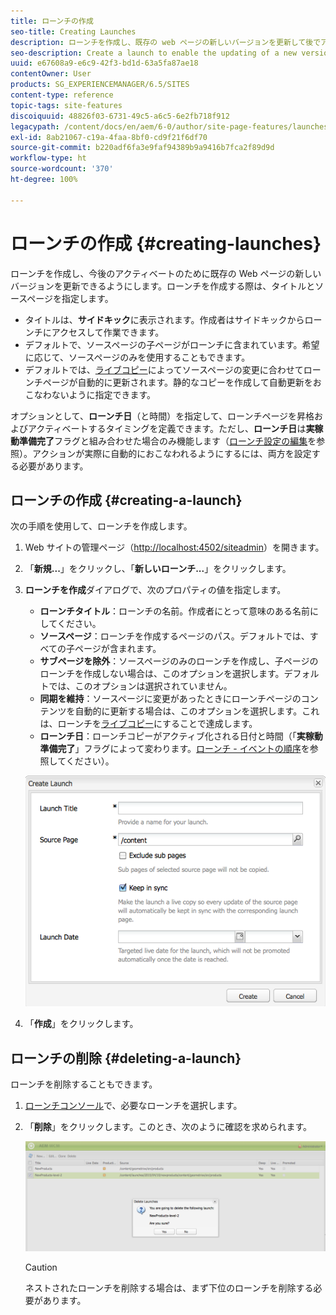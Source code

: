 ```yaml
---
title: ローンチの作成
seo-title: Creating Launches
description: ローンチを作成し、既存の web ページの新しいバージョンを更新して後でアクティブ化できるようにします。ローンチを作成するとき、タイトルとソースページを指定します。
seo-description: Create a launch to enable the updating of a new version of existing web pages for future activation. When you create a Launch, you specify a title and the source page.
uuid: e67608a9-e6c9-42f3-bd1d-63a5fa87ae18
contentOwner: User
products: SG_EXPERIENCEMANAGER/6.5/SITES
content-type: reference
topic-tags: site-features
discoiquuid: 48826f03-6731-49c5-a6c5-6e2fb718f912
legacypath: /content/docs/en/aem/6-0/author/site-page-features/launches
exl-id: 8ab21067-c19a-4faa-8bf0-cd9f21f6df70
source-git-commit: b220adf6fa3e9faf94389b9a9416b7fca2f89d9d
workflow-type: ht
source-wordcount: '370'
ht-degree: 100%

---
```


# ローンチの作成 {#creating-launches}

ローンチを作成し、今後のアクティベートのために既存の Web ページの新しいバージョンを更新できるようにします。ローンチを作成する際は、タイトルとソースページを指定します。

* タイトルは、**サイドキック**&#x200B;に表示されます。作成者はサイドキックからローンチにアクセスして作業できます。
* デフォルトで、ソースページの子ページがローンチに含まれています。希望に応じて、ソースページのみを使用することもできます。
* デフォルトでは、[ライブコピー](/help/sites-administering/msm.md)によってソースページの変更に合わせてローンチページが自動的に更新されます。静的なコピーを作成して自動更新をおこなわないように指定できます。

オプションとして、**ローンチ日**（と時間）を指定して、ローンチページを昇格およびアクティベートするタイミングを定義できます。ただし、**ローンチ日**&#x200B;は&#x200B;**実稼動準備完了**&#x200B;フラグと組み合わせた場合のみ機能します（[ローンチ設定の編集](/help/sites-classic-ui-authoring/classic-launches-editing.md#editing-a-launch-configuration)を参照）。アクションが実際に自動的におこなわれるようにするには、両方を設定する必要があります。

## ローンチの作成 {#creating-a-launch}

次の手順を使用して、ローンチを作成します。

1. Web サイトの管理ページ（[http://localhost:4502/siteadmin](http://localhost:4502/siteadmin)）を開きます。
1. 「**新規...**」をクリックし、「**新しいローンチ...**」をクリックします。
1. **ローンチを作成**&#x200B;ダイアログで、次のプロパティの値を指定します。

   * **ローンチタイトル**：ローンチの名前。作成者にとって意味のある名前にしてください。
   * **ソースページ**：ローンチを作成するページのパス。デフォルトでは、すべての子ページが含まれます。
   * **サブページを除外**：ソースページのみのローンチを作成し、子ページのローンチを作成しない場合は、このオプションを選択します。デフォルトでは、このオプションは選択されていません。
   * **同期を維持**：ソースページに変更があったときにローンチページのコンテンツを自動的に更新する場合は、このオプションを選択します。これは、ローンチを[ライブコピー](/help/sites-administering/msm.md)にすることで達成します。
   * **ローンチ日**：ローンチコピーがアクティブ化される日付と時間（「**実稼動準備完了**」フラグによって変わります。[ローンチ - イベントの順序](/help/sites-authoring/launches.md#launches-the-order-of-events)を参照してください）。

   ![chlimage_1-99](assets/chlimage_1-99a.png)

1. 「**作成**」をクリックします。

## ローンチの削除 {#deleting-a-launch}

ローンチを削除することもできます。

1. [ローンチコンソール](/help/sites-classic-ui-authoring/classic-launches.md)で、必要なローンチを選択します。
1. 「**削除**」をクリックします。このとき、次のように確認を求められます。

   ![chlimage_1-100](assets/chlimage_1-100a.png)

   >[!CAUTION]
   >
   >ネストされたローンチを削除する場合は、まず下位のローンチを削除する必要があります。
